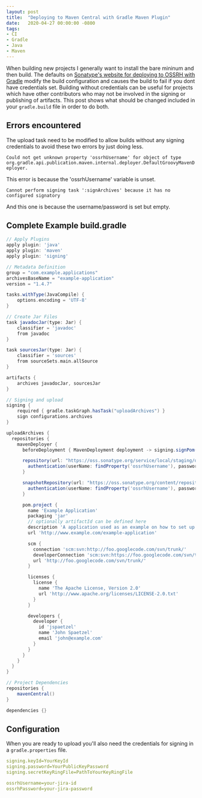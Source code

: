 ```yaml
---
layout: post
title:  "Deploying to Maven Central with Gradle Maven Plugin"
date:   2020-04-27 00:00:00 -0800
tags:
- CI
- Gradle
- Java
- Maven
---
```


When building new projects I generally want to install the bare mininum and then build. The defaults on [Sonatype's website for deploying to OSSRH with Gradle](https://central.sonatype.org/pages/gradle.html) modify the build configuration and causes the build to fail if you dont have credentials set. Building without credentials can be useful for projects which have other contributors who may not be involved in the signing or publishing of artifacts. This post shows what should be changed included in your `gradle.build` file in order to do both.


## Errors encountered

The upload task need to be modified to allow builds without any signing credentials to avoid these two errors by just doing less.

```Could not get unknown property 'ossrhUsername' for object of type org.gradle.api.publication.maven.internal.deployer.DefaultGroovyMavenDeployer.```

This error is because the 'ossrhUsername' variable is unset.

```Cannot perform signing task ':signArchives' because it has no configured signatory```

And this one is because the username/password is set but empty.

## Complete Example build.gradle

```groovy
// Apply Plugins
apply plugin: 'java'
apply plugin: 'maven'
apply plugin: 'signing'

// Metadata Definition
group = "com.example.applications"
archivesBaseName = "example-application"
version = "1.4.7"

tasks.withType(JavaCompile) {
	options.encoding = 'UTF-8'
}

// Create Jar Files
task javadocJar(type: Jar) {
    classifier = 'javadoc'
    from javadoc
}

task sourcesJar(type: Jar) {
    classifier = 'sources'
    from sourceSets.main.allSource
}

artifacts {
    archives javadocJar, sourcesJar
}

// Signing and upload
signing {
    required { gradle.taskGraph.hasTask("uploadArchives") }
    sign configurations.archives
}

uploadArchives {
  repositories {
    mavenDeployer {
      beforeDeployment { MavenDeployment deployment -> signing.signPom(deployment) }

      repository(url: "https://oss.sonatype.org/service/local/staging/deploy/maven2/") {
        authentication(userName: findProperty('ossrhUsername'), password: findProperty('ossrhPassword'))
      }

      snapshotRepository(url: "https://oss.sonatype.org/content/repositories/snapshots/") {
        authentication(userName: findProperty('ossrhUsername'), password: findProperty('ossrhPassword'))
      }

      pom.project {
        name 'Example Application'
        packaging 'jar'
        // optionally artifactId can be defined here  
        description 'A application used as an example on how to set up pushing  its components to the Central Repository.'
        url 'http://www.example.com/example-application'

        scm {
          connection 'scm:svn:http://foo.googlecode.com/svn/trunk/'
          developerConnection 'scm:svn:https://foo.googlecode.com/svn/trunk/'
          url 'http://foo.googlecode.com/svn/trunk/'
        }

        licenses {
          license {
            name 'The Apache License, Version 2.0'
            url 'http://www.apache.org/licenses/LICENSE-2.0.txt'
          }
        }

        developers {
          developer {
            id 'jspaetzel'
            name 'John Spaetzel'
            email 'john@example.com'
          }
        }
      }
    }
  }
}

// Project Dependencies
repositories {
    mavenCentral()
}

dependencies {}
```

## Configuration

When you are ready to upload you'll also need the credentials for signing in a `gradle.properties` file.

```yaml
signing.keyId=YourKeyId
signing.password=YourPublicKeyPassword
signing.secretKeyRingFile=PathToYourKeyRingFile

ossrhUsername=your-jira-id
ossrhPassword=your-jira-password
```